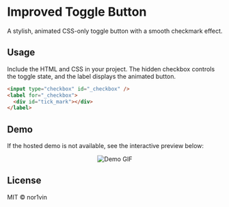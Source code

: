 # Improved Toggle Button

A stylish, animated CSS-only toggle button with a smooth checkmark effect.

## Usage

Include the HTML and CSS in your project. The hidden checkbox controls the toggle state, and the label displays the animated button.

```html
<input type="checkbox" id="_checkbox" />
<label for="_checkbox">
  <div id="tick_mark"></div>
</label>
```

## Demo

If the hosted demo is not available, see the interactive preview below:

<p align="center">
  <img src="https://github.com/user-attachments/assets/c031cd55-9160-4962-91f7-0719c2bb4de5" alt="Demo GIF" style="margin: 0 10px; max-width: 100%; height: auto;" >
</p>

## License


MIT © nor1vin


